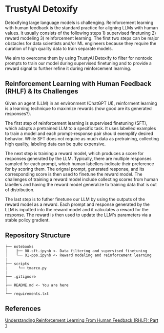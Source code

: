 # TrustyAI Detoxify
Detoxifying large language models is challenging. Reinforcement learning with human feedback is the standard practice for aligning LLMs with human values. It usually consists of the following steps 1) supervised finetuning 2) reward modeling 3) reinforcement learning. The first two steps can be major obstacles for data scientists and/or ML engineers because they require the curation of high quality data to train separate models.

We aim to overcome them by using TrustyAI Detoxify to filter for nontoxic prompts to train our model during supervised finetuning and to provide a reward signal to further refine it during reinforcement learning.

## Reinforcement Learning with Human Feedback (RHLF) & Its Challenges
Given an agent (LLM) in an environment (ChatGPT UI), reinforment learning is a learning technique to maximize rewards (how good are its generated responses?).

The first step of reinforcement learning is supervised finetuning (SFT), which adapts a pretrained LLM to a specific task. It uses labelled examples to train a model and each prompt-response pair should exemplify desired behavior. While SFT does not require as much data as pretraining, collecting high quality, labeling data can be quite expensive.

The next step is training a reward model, which produces a score for responses generated by the LLM. Typically, there are multiple responses sampled for each prompt, which human labellers indicate their preference for by scoring them. The orignal prompt, generated response, and its corresponding score is then used to finetune the reward model. The challenges of training a reward model include collecting scores from human labellers and having the reward model generalize to training data that is out of distribution.

The last step is to futher finetune our LLM by using the outputs of the reward model as a reward. Each prompt and response generated by the LLM is inputted into the reward model and it calculates a reward for the response. The reward is then used to update the LLM's parameters via a stable policy gradient.

## Repository Structure
```
├── notebooks
|    ├── 00-sft.ipynb <- Data filtering and supervised finetuning
│    └── 01-ppo.ipynb <- Reward modeling and reinforcement learning
|
├── scripts
|     └── tmarco.py
|
├── .gitignore
|
├── README.md <- You are here
|
└── requirements.txt
```

## References
[Understanding Reinforcement Learning From Human Feedback (RHLF): Part 1](https://wandb.ai/ayush-thakur/RLHF/reports/Understanding-Reinforcement-Learning-from-Human-Feedback-RLHF-Part-1--VmlldzoyODk5MTIx#train-policy-using-learned-reward)


